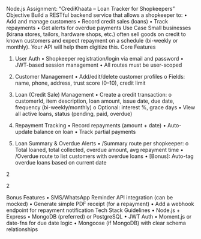 Node.js Assignment:
“CrediKhaata – Loan Tracker for Shopkeepers”
Objective
Build a RESTful backend service that allows a shopkeeper to:
• Add and manage customers
• Record credit sales (loans)
• Track repayments
• Get alerts for overdue payments
Use Case
Small businesses (kirana stores, tailors, hardware shops, etc.) often sell goods on credit to known customers and
expect repayment on a schedule (bi-weekly or monthly). Your API will help them digitize this.
Core Features
1. User Auth
• Shopkeeper registration/login via email and password
• JWT-based session management
• All routes must be user-scoped
2. Customer Management
• Add/edit/delete customer profiles
o Fields: name, phone, address, trust score (0–10), credit limit

3. Loan (Credit Sale) Management
• Create a credit transaction:
o customerId, item description, loan amount, issue date, due date, frequency (bi-weekly/monthly)
o Optional: interest %, grace days
• View all active loans, status (pending, paid, overdue)
4. Repayment Tracking
• Record repayments (amount + date)
• Auto-update balance on loan
• Track partial payments
5. Loan Summary & Overdue Alerts
• /Summary route per shopkeeper:
o Total loaned, total collected, overdue amount, avg repayment time
• /Overdue route to list customers with overdue loans
• [Bonus]: Auto-tag overdue loans based on current date

2

2

Bonus Features
• SMS/WhatsApp Reminder API integration (can be mocked)
• Generate simple PDF receipt (for a repayment)
• Add a webhook endpoint for repayment notification
Tech Stack Guidelines
• Node.js + Express
• MongoDB (preferred) or PostgreSQL
• JWT Auth
• Moment.js or date-fns for due date logic
• Mongoose (if MongoDB) with clear schema relationships
